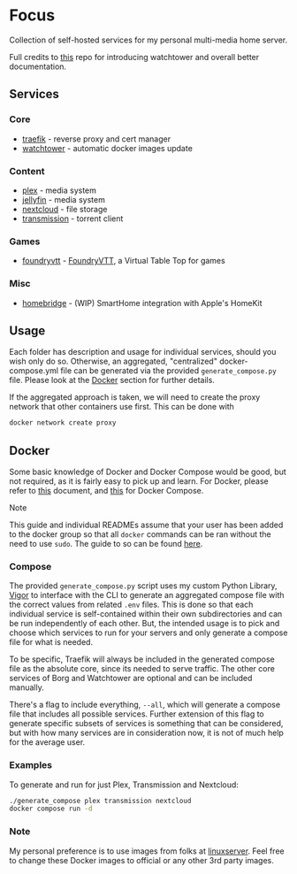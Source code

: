 # Focus

Collection of self-hosted services for my personal multi-media home server.

Full credits to [this](https://github.com/BaptisteBdn/docker-selfhosted-apps) repo for introducing watchtower and overall better documentation.

## Services
### Core
* [traefik](traefik/) - reverse proxy and cert manager
* [watchtower](watchtower/) - automatic docker images update

### Content
* [plex](plex/) - media system
* [jellyfin](jellyfin/) - media system
* [nextcloud](nextcloud/) - file storage
* [transmission](transmission/) - torrent client

### Games
* [foundryvtt](foundryvtt/) - [FoundryVTT](https://foundryvtt.com/), a Virtual Table Top for games

### Misc
* [homebridge](homebridge/) - (WIP) SmartHome integration with Apple's HomeKit

## Usage
Each folder has description and usage for individual services, should you wish only do so. Otherwise, an aggregated, "centralized" docker-compose.yml file can be generated via the provided `generate_compose.py` file. Please look at the [Docker](#Docker) section for further details.

If the aggregated approach is taken, we will need to create the proxy network that other containers use first. This can be done with
```bash
docker network create proxy
```

## Docker
Some basic knowledge of Docker and Docker Compose would be good, but not required, as it is fairly easy to pick up and learn. For Docker, please refer to [this](https://docs.docker.com/get-started/overview/) document, and [this](https://docs.docker.com/compose/gettingstarted/) for Docker Compose.

> [!NOTE]
> This guide and individual READMEs assume that your user has been added to the docker group so that all `docker` commands can be ran without the need to use `sudo`. The guide to so can be found [here](https://docs.docker.com/engine/install/linux-postinstall/).

### Compose
The provided `generate_compose.py` script uses my custom Python Library, [Vigor](https://www.github.com/ryanliu6/vigor) to interface with the CLI to generate an aggregated compose file with the correct values from related `.env` files. This is done so that each individual service is self-contained within their own subdirectories and can be run independently of each other. But, the intended usage is to pick and choose which services to run for your servers and only generate a compose file for what is needed.

To be specific, Traefik will always be included in the generated compose file as the absolute core, since its needed to serve traffic. The other core services of Borg and Watchtower are optional and can be included manually.

There's a flag to include everything, `--all`, which will generate a compose file that includes all possible services. Further extension of this flag to generate specific subsets of services is something that can be considered, but with how many services are in consideration now, it is not of much help for the average user.

### Examples
To generate and run for just Plex, Transmission and Nextcloud:
```bash
./generate_compose plex transmission nextcloud
docker compose run -d
```

### Note
My personal preference is to use images from folks at [linuxserver](https://www.linuxserver.io/). Feel free to change these Docker images to official or any other 3rd party images.
